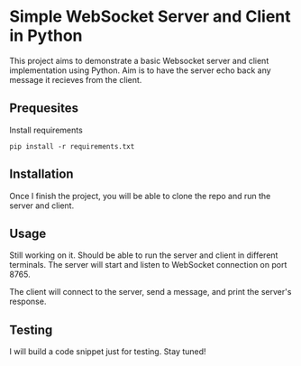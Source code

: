 # Simple WebSocket Server and Client in Python

This project aims to demonstrate a basic Websocket server and client implementation using Python. Aim is to have the server echo back any message it recieves from the client.

## Prequesites
Install requirements

```pip install -r requirements.txt```

## Installation

Once I finish the project, you will be able to clone the repo and run the server and client.

## Usage
Still working on it. Should be able to run the server and client in different terminals.
The server will start and listen to WebSocket connection on port 8765.

The client will connect to the server, send a message, and print the server's response.

## Testing
I will build a code snippet just for testing. Stay tuned!

